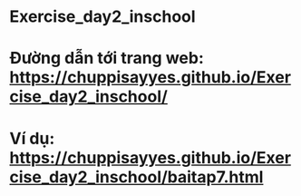 ﻿# Exercise_day2_inschool
# Đường dẫn tới trang web: https://chuppisayyes.github.io/Exercise_day2_inschool/

# Ví dụ: https://chuppisayyes.github.io/Exercise_day2_inschool/baitap7.html
